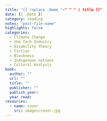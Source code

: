 ```yaml
---
title: "{{ replace .Name "-" " " | title }}"
date: {{ .Date }}
category: reading
notes: "post-file-name"
highlights: false
categories:
  - Climate Change
  - the Tech Industry
  - Disability Theory
  - Fiction
  - Blackness
  - Indigenous nations
  - Cultural Analysis
book:
  author: ""
  url: ""
  title: ""
  publisher: ""
  publish_year:
  year_read:
resources:
  - name: cover
    src: images/cover.jpg
---
```


